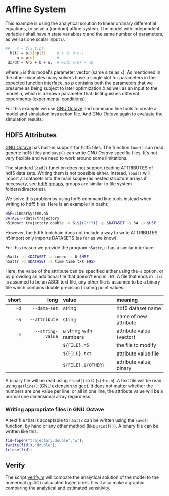 # Affine System

This example is using the analytical solution to linear ordinary
differential equations, to solve a (random) affine system. The model
with independent variable _t_ shall have _n_ state variables _x_ and
the same number of parameters, as well as one scalar input _u_.

```bash
##   ẋ = f(x,t;p)
  b[i] = p[i]*p[i]     # i in 0:n-1
     u = p[n]          # 
 dx/dt = A*x + b + u,  # with x(0) = x0
```
where `p` is this model's parameter vector (same size as `x`). As
mentioned in the other examples many solvers have a single slot for
parameters in the expected function interface, so _p_ contains both
the parameters that we presume as being subject to later optimization
_b_ as well as an input to the model _u_, which is a known parameter
that distibguishes different experiments (experimental conditions).

For this example we use [GNU
Octave](https://www.gnu.org/software/octave/index) and command line
tools to create a model and simulation instruction file. And _GNU
Octave_ again to evaluate the simulation results.

## HDF5 Attributes

[GNU Octave](https://www.gnu.org/software/octave/index) has built-in
support for hdf5 files. The function `load()` can read generic hdf5
files and `save()` can write _GNU Octave_ specific files. It's not
very flexible and we need to work around some limitations.

The standard `load()` function does not support reading ATTRIBUTES of
hdf5 data sets. Writing them is not possible either. Instead, `load()`
will import all datasets into the main scope (as nested structure
arrays if necessary, see [hdf5
groups](https://support.hdfgroup.org/HDF5/doc1.6/UG/09_Groups.html),
groups are similar to file system folders/directories).

We solve this problem by using hdf5 command line tools instead when
writing to hdf5 files. Here is an example (in bash):
```bash
H5F=LinearSystem.h5
DATASET=/data/trajectory
h5import trajectory.double -d 6,$((2**7)) -p $DATASET -s 64 -o $H5F
```
However, the hdf5 toolchain does not include a way to write
ATTRIBUTES. h5import only imports DATASETS (as far as we know). 

For this reason we provide the program `h5attr`, it has a similar interface:
```bash
h5attr -d $DATASET -a index -s 0 $H5F
h5attr -d $DATASET -a time time.txt $H5F
```
Here, the value of the attribute can be specified either using the`-s`
option, or by providing an additional file that doesn't end in
`.h5`. A file that ends in `.txt` is assumed to be an ASCII text file,
any other file is assumed to be a binary file which contains double
precision floating point values.

| short |             long | value                 | meaning                  |
|------:|-----------------:|:----------------------|:-------------------------|
|  `-d` |     `--data-set` | string                | hdf5 dataset name        |
|  `-a` |    `--attribute` | string                | name of new attribute    |
|  `-s` | `--string-value` | a string with numbers | attribute value (vector) |
|       |                  | `${FILE}.h5`          | the file to modify       |
|       |                  | `${FILE}.txt`         | attribute value file     |
|       |                  | `${FILE}.${OTHER}`    | attribute value, binary  |

A binary file will be read using `fread()` in C (`stdio.h`). A text
file will be read using `getline()` (GNU extension to gcc). it does
not matter whether the numbers are one value per line, or all in one
line, the attribute value will be a normal one dimensional array
regardless.


### Writing appropriate files in GNU Octave

A text file that is acceptable to `h5attr` can be written using the `save()`
function, by hand or any other method (like `printf()`). A binary file
can be written like this:
```matlab
fid=fopen("trajectory.double","w");
fwrite(fid,X,"double");
fclose(fid);
```

## Verify

The script [verify.m](./verify.m) will compare the analytical solution
of the model to the numerical (gsl/C) calculated trajectories. It will
also make a graphic comparing the analytical and estimated
sensitivity.
